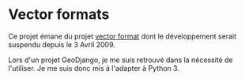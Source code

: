 # Vector formats

Ce projet émane du projet [vector format](https://pypi.org/project/vectorformats/0.1/) dont le développement serait suspendu depuis le 3 Avril 2009.

Lors d'un projet GeoDjango, je me suis retrouvé dans la nécessité de l'utiliser. Je me suis donc mis à l'adapter à Python 3.